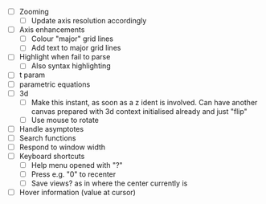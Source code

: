 - [ ] Zooming
  - [ ] Update axis resolution accordingly
- [ ] Axis enhancements
  - [ ] Colour "major" grid lines
  - [ ] Add text to major grid lines
- [ ] Highlight when fail to parse
  - [ ] Also syntax highlighting
- [ ] t param
- [ ] parametric equations
- [ ] 3d
  - [ ] Make this instant, as soon as a z ident is involved. Can have another canvas prepared with 3d context initialised already and just "flip"
  - [ ] Use mouse to rotate
- [ ] Handle asymptotes
- [ ] Search functions
- [ ] Respond to window width
- [ ] Keyboard shortcuts
  - [ ] Help menu opened with "?"
  - [ ] Press e.g. "0" to recenter
  - [ ] Save views? as in where the center currently is
- [ ] Hover information (value at cursor)